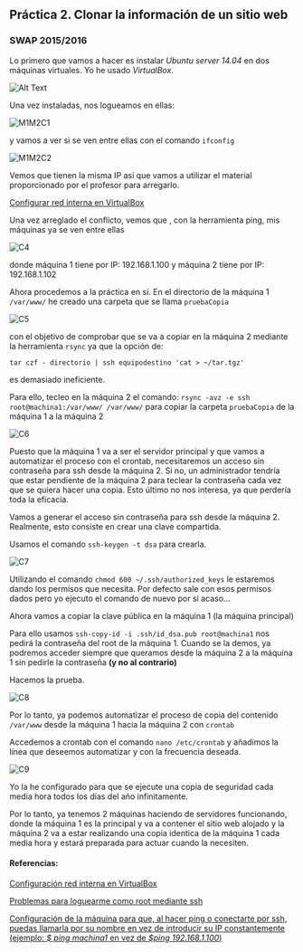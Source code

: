 ## Práctica 2. Clonar la información de un sitio web
### SWAP 2015/2016


Lo primero que vamos a hacer es instalar *Ubuntu server 14.04* en dos máquinas virtuales. Yo he usado *VirtualBox*.

![Alt Text](https://github.com/Maverick94/swap1516/blob/master/practicas/practica2/imagenes/M1C1.png "Instalando las máquinas")

Una vez instaladas, nos logueamos en ellas:

![M1M2C1](https://github.com/Maverick94/swap1516/blob/master/practicas/practica2/imagenes/M1M2C1.png)

y vamos a ver si se ven entre ellas con el comando `ifconfig`


![M1M2C2](https://github.com/Maverick94/swap1516/blob/master/practicas/practica2/imagenes/M1M2C2.png)

Vemos que tienen la misma IP así que vamos a utilizar el material proporcionado por el profesor para arregarlo.

[Configurar red interna en VirtualBox](http://www.ccamposfuentes.es/2014/03/12/configurar-red-interna-virtualbox/)

Una vez arreglado el conflicto, vemos que , con la herramienta ping, mis máquinas ya se ven entre ellas


![C4](https://github.com/Maverick94/swap1516/blob/master/practicas/practica2/imagenes/C4.png)

donde máquina 1 tiene por IP: 192.168.1.100 y máquina 2 tiene por IP: 192.168.1.102


Ahora procedemos a la práctica en sí. En el directorio de la máquina 1 `/var/www/` he creado una carpeta que se llama `pruebaCopia`

![C5](https://github.com/Maverick94/swap1516/blob/master/practicas/practica2/imagenes/C5.png)

con el objetivo de comprobar que se va a copiar en la máquina 2 mediante la herramienta `rsync` ya que la opción de:

`tar czf - directorio | ssh equipodestino 'cat > ~/tar.tgz'`

es demasiado ineficiente.

Para ello, tecleo en la máquina 2 el comando:
`rsync -avz -e ssh root@machina1:/var/www/ /var/www/`
para copiar la carpeta `pruebaCopia` de la máquina 1 a la máquina 2


![C6](https://github.com/Maverick94/swap1516/blob/master/practicas/practica2/imagenes/C6.png)


Puesto que la máquina 1 va a ser el servidor principal y que vamos a automatizar el proceso con el crontab, necesitaremos un acceso sin contraseña para ssh desde la máquina 2. Si no, un administrador tendría que estar pendiente de la máquina 2 para teclear la contraseña cada vez que se quiera hacer una copia. Esto último no nos interesa, ya que perdería toda la eficacia.

Vamos a generar el acceso sin contraseña para ssh desde la máquina 2. Realmente, esto consiste en crear una clave compartida.

Usamos el comando `ssh-keygen -t dsa` para crearla.

![C7](https://github.com/Maverick94/swap1516/blob/master/practicas/practica2/imagenes/C7.png)


Utilizando el comando `chmod 600 ~/.ssh/authorized_keys` le estaremos dando los permisos que necesita. Por defecto sale con esos permisos dados pero yo ejecuto el comando de nuevo por si acaso...

Ahora vamos a copiar la clave pública en la máquina 1 (la máquina principal) 

Para ello usamos `ssh-copy-id -i .ssh/id_dsa.pub root@machina1` 
nos pedirá la contraseña del root de la máquina 1. Cuando se la demos, ya podremos acceder siempre que queramos desde la máquina 2 a la máquina 1 sin pedirle la contraseña **(y no al contrario)**

Hacemos la prueba.

![C8](https://github.com/Maverick94/swap1516/blob/master/practicas/practica2/imagenes/C8.png)

Por lo tanto, ya podemos automatizar el proceso de copia del contenido `/var/www` desde la máquina 1 hacia la máquina 2 con `crontab`

Accedemos a crontab con el comando `nano /etc/crontab` y añadimos la línea que deseemos automatizar y con la frecuencia deseada.

![C9](https://github.com/Maverick94/swap1516/blob/master/practicas/practica2/imagenes/C9.png)


Yo la he configurado para que se ejecute una copia de seguridad cada media hora todos los días del año infinitamente.

Por lo tanto, ya tenemos 2 máquinas haciendo de servidores funcionando, donde la máquina 1 es la principal y va a contener el sitio web alojado y la máquina 2 va a estar realizando una copia identica de la máquina 1 cada media hora y estará preparada para actuar cuando la necesiten. 


#### Referencias:

[Configuración red interna en VirtualBox](http://www.ccamposfuentes.es/2014/03/12/configurar-red-interna-virtualbox/)

[Problemas para loguearme como root mediante ssh](http://askubuntu.com/questions/469143/how-to-enable-ssh-root-access-on-ubuntu-14-04)

[Configuración de la máquina para que, al hacer ping o conectarte por ssh, puedas llamarla por su nombre en vez de introducir su IP constantemente (ejemplo: *$ ping machina1* en vez de *$ping 192.168.1.100*)](http://ubuntuforums.org/showthread.php?t=1662246)

